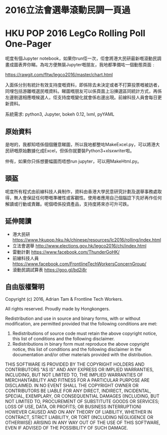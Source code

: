 # 2016立法會選舉滾動民調一頁過
# HKU POP 2016 LegCo Rolling Poll One-Pager

呢度有個Jupyter notebook，如果你run佢一次，佢會將港大民研最新嘅滾動民調畫成圖表畀你睇。為咗方便無裝Jupyter嘅朋友，我地都準備咗一個動態頁面﹕

https://rawgit.com/fltw/legco2016/master/chart.html

入面係分別有統計有效支持度嘅資料，即係除去未決定或者不打算投票嘅被訪者，同埋包括游離嘅選民嘅資料。睇圖嘅朋友可以係頁面上沿揀選區同統計方式，再係左邊剔選相應嘅候選人，佢支持度嘅變化就會係右邊出現。前線科技人員會每日更新資料。

系統需求: python3, Jupyter, bokeh 0.12, lxml, pyYAML

## 原始資料

是咁的，我都知唔係個個鍾意睇圖，所以我地都整咗MakeExcel.py，可以將港大民研嘅原始數據化成Excel，但係你就要裝Python3+xlsxwriter啦。

仲有，如果你只係想要幅圖而唔想run jupyter，可以用MakeHtml.py。

## 頭盔

呢度所有程式由前線科技人員制作，資料由香港大學民意研究計劃及選舉事務處取得，無人會保証任何嘢嘅準確性或客觀性。使用者應用自己個腦諗下先好再作任何解讀或行動或責難。呢個唔係投資產品，支持度將來亦可升可跌。

## 延伸閱讀

* 港大民研 https://www.hkupop.hku.hk/chinese/resources/lc2016/rolling/index.html
* 立法會選舉 http://www.elections.gov.hk/legco2016/chi/index.html
* 雷動計劃 https://www.facebook.com/ThunderGoHK/
* 前線科技人員 https://www.facebook.com/FrontlineTechWorkersConcernGroup/
* 滾動民調試算表 https://goo.gl/bd2i8r

## 自由版權聲明

Copyright (c) 2016, Adrian Tam & Frontline Tech Workers.

All rights reserved. Proudly made by Hongkongers.

Redistribution and use in source and binary forms, with or without modification, are permitted provided that the following conditions are met:

1. Redistributions of source code must retain the above copyright notice, this list of conditions and the following disclaimer.
2. Redistributions in binary form must reproduce the above copyright notice, this list of conditions and the following disclaimer in the documentation and/or other materials provided with the distribution.

THIS SOFTWARE IS PROVIDED BY THE COPYRIGHT HOLDERS AND CONTRIBUTORS "AS IS" AND ANY EXPRESS OR IMPLIED WARRANTIES, INCLUDING, BUT NOT LIMITED TO, THE IMPLIED WARRANTIES OF MERCHANTABILITY AND FITNESS FOR A PARTICULAR PURPOSE ARE DISCLAIMED. IN NO EVENT SHALL THE COPYRIGHT OWNER OR CONTRIBUTORS BE LIABLE FOR ANY DIRECT, INDIRECT, INCIDENTAL, SPECIAL, EXEMPLARY, OR CONSEQUENTIAL DAMAGES (INCLUDING, BUT NOT LIMITED TO, PROCUREMENT OF SUBSTITUTE GOODS OR SERVICES; LOSS OF USE, DATA, OR PROFITS; OR BUSINESS INTERRUPTION) HOWEVER CAUSED AND ON ANY THEORY OF LIABILITY, WHETHER IN CONTRACT, STRICT LIABILITY, OR TORT (INCLUDING NEGLIGENCE OR OTHERWISE) ARISING IN ANY WAY OUT OF THE USE OF THIS SOFTWARE, EVEN IF ADVISED OF THE POSSIBILITY OF SUCH DAMAGE.

